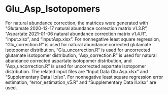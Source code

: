 # Glu_Asp_Isotopomers
For natural abundance correction, the matrices were generated with "Glutamate 2020-12-17 natural abundance correction matrix v1.3.R”, "Aspartate 2021-01-06 natural abundance correction matrix v1.4.R”, “input.xlsx”, and “inputAsp.xlsx”.
For nonnegative least square regression, “Glu_correction.R” is used for natural abundance corrected glutamate isotopomer distribution, “Glu_uncorrection.R” is used for uncorrected glutamate isotopomer distribution, “Asp_correction.R” is used for natural abundance corrected aspartate isotopomer distribution, and “Asp_uncorrection.R” is used for uncorrected aspartate isotopomer distribution. The related input files are “Input Data Glu Asp.xlsx” and “Supplementary Data II.xlsx”.
For nonnegative least square regression error estimation, “error_estimation_v5.R” and “Supplementary Data II.xlsx” are used.
